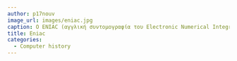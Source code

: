 ```yaml
---
author: p17nouv
image_url: images/eniac.jpg
caption: Ο ENIAC (αγγλική συντομογραφία του Electronic Numerical Integrator and Computer, Ηλεκτρονικός αριθμητικός ολοκληρωτής και υπολογιστής), ήταν ο πρώτος μεγάλης κλίμακας επαναπρογραμματιζόμενος ηλεκτρονικός ψηφιακός υπολογιστής ικανός να λύσει ένα πλήρες εύρος υπολογιστικών προβλημάτων, όντας ο πρώτος ηλεκτρονικός ψηφιακός υπολογιστής γενικής χρήσης στον κόσμο.
title: Εniac
categories:
  - Computer history
---
```

